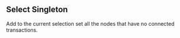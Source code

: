 ## Select Singleton

Add to the current selection set all the nodes that have no connected
transactions.
